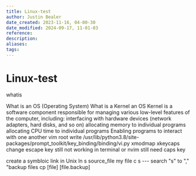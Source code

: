 ```yaml
---
title: Linux-test
author: Justin Bealer
date_created: 2023-11-16, 04-00-30
date_modified: 2024-09-17, 11-01-03
reference: 
description: 
aliases: 
tags: 
---
```

# Linux-test



whatis

What is an OS (Operating System)
What is a Kernel
    an OS Kernel is a software component responsible for managing various low-level features of the computer, including:
        interfacing with hardware devices (network adapters, hard disks, and so on)
        allocating memory to individual programs
        allocating CPU time to individual programs
        Enabling programs to interact with one another
 vim
    root write
/usr/lib/python3.8/site-packages/prompt_toolkit/key_binding/binding/vi.py
xmodmap xkeycaps
 change escape key  still not working in terminal or nvim
 still need caps key

 create a  symbloic link in Unix
 ln s source_file my file
c
<leader> s --- search
    "s" to ","
"backup files
    cp [file] [file.backup]
